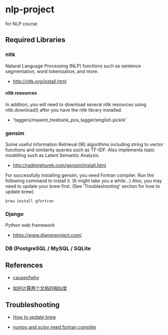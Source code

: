nlp-project
===========

for NLP course

Required Libraries
------------------

### nltk

Natural Language Processing (NLP) functions such as sentence
segmentation, word tokenization, and more.

* <http://nltk.org/install.html>

#### nltk resources

In addition, you will need to download several nltk resources using
nltk.download() after you have the nltk library installed.

* 'taggers/maxent_treebank_pos_tagger/english.pickle'

### gensim

Some useful Information Retrieval (IR) algorithms including string to
vector functions and similarity queries such as TF-IDF. Also implements
topic modelling such as Latent Semantic Analysis.

* <http://radimrehurek.com/gensim/install.html>

For successfully installing gensim, you need Fortran compiler. Run the following command to install it. (It might take you a while...) Also, you may need to update your brew first. (See 'Troubleshooting' section for how to update brew)

`brew install gfortran`

### Django

Python web framework

* <https://www.djangoproject.com/>

### DB (PostgreSQL / MySQL / SQLite


References
------------------

* [causeofwhy](https://github.com/bwbaugh/causeofwhy)

* [如何计算两个文档的相似度](http://www.52nlp.cn/%E5%A6%82%E4%BD%95%E8%AE%A1%E7%AE%97%E4%B8%A4%E4%B8%AA%E6%96%87%E6%A1%A3%E7%9A%84%E7%9B%B8%E4%BC%BC%E5%BA%A6%E4%B8%80)


Troubleshooting
------------------

* [How to update brew](http://apple.stackexchange.com/questions/153790/how-to-fix-brew-after-its-upgrade-to-yosemite)

* [numpy and scipy need fortran compiler](http://stackoverflow.com/questions/11442970/numpy-and-scipy-for-preinstalled-python-2-6-7-on-mac-os-lion)



